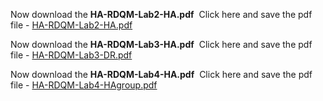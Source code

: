 
Now download the **HA-RDQM-Lab2-HA.pdf** 
    Click here and save the pdf file - [HA-RDQM-Lab2-HA.pdf](HA-RDQM-Lab2-HA.pdf)

Now download the **HA-RDQM-Lab3-HA.pdf** 
    Click here and save the pdf file - [HA-RDQM-Lab3-DR.pdf](HA-RDQM-Lab3-DR.pdf)

Now download the **HA-RDQM-Lab4-HA.pdf** 
    Click here and save the pdf file - [HA-RDQM-Lab4-HAgroup.pdf](HA-RDQM-Lab4-HAgroup.pdf)